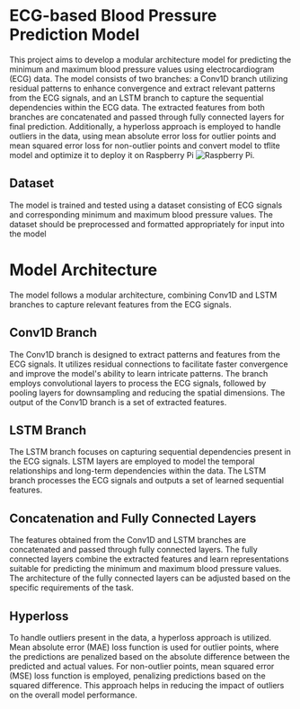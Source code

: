 # ECG-based Blood Pressure Prediction Model
This project aims to develop a modular architecture model for predicting the minimum and maximum blood pressure values using electrocardiogram (ECG) data. The model consists of two branches: a Conv1D branch utilizing residual patterns to enhance convergence and extract relevant patterns from the ECG signals, and an LSTM branch to capture the sequential dependencies within the ECG data. The extracted features from both branches are concatenated and passed through fully connected layers for final prediction. Additionally, a hyperloss approach is employed to handle outliers in the data, using mean absolute error loss for outlier points and mean squared error loss for non-outlier points  and convert model to tflite model and optimize it to deploy it on Raspberry Pi
![Raspberry Pi](https://encrypted-tbn2.gstatic.com/shopping?q=tbn:ANd9GcTfg-bRAhtMzph4bGwr2RBfo5PT_1bfJtAcPgBKbt7pECEfqlZ5WDsgQ7rIEylBgjGAjch3kVFyHNrreTmVY6eDiRVlhwHnoj6XNLEOjQ5WU9k0wrTevHmFPwS2JyX-dM8r7g&usqp=CAc).
## Dataset
The model is trained and tested using a dataset consisting of ECG signals and corresponding minimum and maximum blood pressure values. The dataset should be preprocessed and formatted appropriately for input into the model
# Model Architecture
The model follows a modular architecture, combining Conv1D and LSTM branches to capture relevant features from the ECG signals.
## Conv1D Branch
The Conv1D branch is designed to extract patterns and features from the ECG signals. It utilizes residual connections to facilitate faster convergence and improve the model's ability to learn intricate patterns. The branch employs convolutional layers to process the ECG signals, followed by pooling layers for downsampling and reducing the spatial dimensions. The output of the Conv1D branch is a set of extracted features. 
## LSTM Branch
The LSTM branch focuses on capturing sequential dependencies present in the ECG signals. LSTM layers are employed to model the temporal relationships and long-term dependencies within the data. The LSTM branch processes the ECG signals and outputs a set of learned sequential features.
## Concatenation and Fully Connected Layers
The features obtained from the Conv1D and LSTM branches are concatenated and passed through fully connected layers. The fully connected layers combine the extracted features and learn representations suitable for predicting the minimum and maximum blood pressure values. The architecture of the fully connected layers can be adjusted based on the specific requirements of the task.
## Hyperloss
To handle outliers present in the data, a hyperloss approach is utilized. Mean absolute error (MAE) loss function is used for outlier points, where the predictions are penalized based on the absolute difference between the predicted and actual values. For non-outlier points, mean squared error (MSE) loss function is employed, penalizing predictions based on the squared difference. This approach helps in reducing the impact of outliers on the overall model performance.
